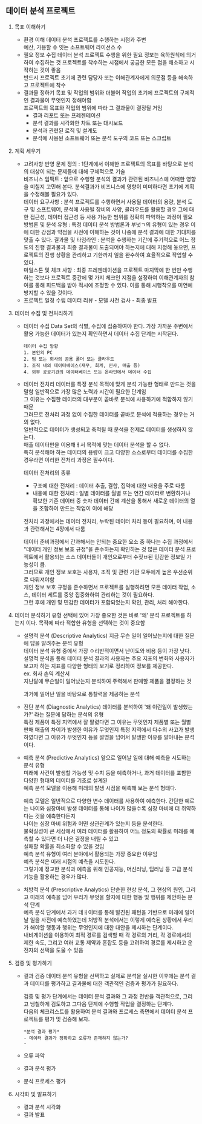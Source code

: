 ## 데이터 분석 프로젝트

1. 목표 이해하기
    - 환경 이해
        데이터 분석 프로젝트를 수행하는 시점과 주변  
        예산, 가용할 수 잇는 소프트웨어 라이선스 수  
    - 필요 정보 수집
        데이터 분석 프로젝트 수행을 위한 필요 정보는 육하원칙에 의거하여 수집하는 것
        프로젝트를 착수하는 시점에서 궁금한 모든 점을 해소하고 시작하는 것이 좋음  
        반드시 프로젝트 초기에 관련 담당자 또는 이해관계자에게 의문점 등을 해속하고 프로젝트에 착수  
    - 결과물 정하기
        목표 및 작업의 범위와 더불어 작업의 초기에 프로젝트의 구체적인 결과물이 무엇인지 정해야함  
        프로젝트의 목표와 작업의 범위에 따라 그 결과물이 결정될 거임  
        - 결과 리포트 또는 프레젠테이션
        - 분석 결과를 시각화한 차트 또는 대시보드
        - 분석과 관련된 로직 및 설계도
        - 분석에 사용된 소프트웨어 또는 분석 도구의 코드 또는 스크립트
2. 계획 세우기
    - 고려사항 반영
        문제 정의 : 1단계에서 이해한 프로젝트의 목표를 바탕으로 분석의 대상이 되는 문제들에 대해 구체적으로 기술  
        비즈니스 임팩트 : 앞으로 수행할 분석의 결과가 관련된 비즈니스에 어떠한 영향을 미칠지 고민해 본다. 분석결과가 비즈니스에 영향이 미미하다면 초기에 계획을 수정해볼 필요가 있다.  
        데이터 요구사항 : 분석 프로젝트를 수행하면서 사용될 데이터의 용량, 분석 도구 및 소프트웨어, 분석에 사용될 장비의 사양, 클라우드를 활용할 경우 그에 대한 접근성, 데이터 접근성 등 사용 가능한 범위를 정확히 파악하는 과정이 필요  
        방법론 및 분석 유형 : 특정 데이터 분석 방법론과 부넛ㄱ의 유형이 있는 경우 이에 대한 강점과 약점을 사전에 이해하는 것이 나중에 분석 결과에 대한 기대치를 맞출 수 있다.
        결과물 및 타임라인 : 분석을 수행하는 기간에 주기적으로 어느 정도의 진행 결과물과 최종 결과물이 도출되어야 하는지에 대해 지정해 놓으면, 프로젝트의 진행 상황을 관리하고 기한까지 일을 완수하여 효율적으로 작업할 수 있다.  
        마일스톤 및 체크 사항 : 최종 프레젠테이션을 프로젝트 마지막에 한 번만 수행하는 것보다 프로젝트 중간에 몇 가지 체크인 지점을 설정하여 이해관계자의 참여를 통해 피드백을 받아 적시에 조정할 수 있다. 이를 통해 시행착오를 미연에 방지할 수 있을 것이다.  
    - 프로젝트 일정 수립
        데이터 리뷰 - 모델 사전 검사 - 최종 발표
3. 데이터 수집 및 전처리하기
    - 데이터 수집
        Data Set의 식별, 수집에 집중하여야 한다. 가장 가까운 주변에서 활용 가능한 데이터가 있는지 확인하면서 데이터 수집 단계는 시작된다.  
        ```
        데이터 수집 방향
        1. 본인의 PC
        2. 팀 또는 회사의 공용 폴더 또는 클라우드
        3. 조직 내의 데이터베이스(재무, 회계, 인사, 매출 등)
        4. 외부 공공기관의 데이터베이스 또는 온라인에서 데이터 수집
        ```
    - 데이터 전처리
        데이터를 특정 분석 목적에 맞게 분석 가능한 형태로 만드는 것을 말함
        일반적으로 가장 많은 노력과 시간이 필요한 단계임  
        그 이유는 수집한 데이터의 대부분이 곧바로 분석에 사용하기에 적합하지 않기 때문  
        그러므로 전처리 과정 없이 수집한 데이터를 곧바로 분석에 적용하는 경우는 거의 없다.  
        일반적으로 데이터가 생성되고 축적될 때 분석을 전제로 데이터를 생성하지 않는다.  
        매출 데이터만을 이용해ㅐ서 목적에 맞는 데이터 분석을 할 수 없다.  
        특히 분석해야 하는 데이터의 용량이 크고 다양한 소스로부터 데이터를 수집한 경우라면 이러한 전처리 과정은 필수이다.   

        데이터 전처리의 종류
        - 구조에 대한 전처리 : 데이터 추출, 결합, 집약에 대한 내용을 주로 다룸
        - 내용에 대한 전처리 : 일별 데이터를 월별 또는 연간 데이터로 변환하거나 확보한 기존 데이터 중 숫자 데이터 간에 계산을 통해서 새로운 데이터의 열을 조합하여 만드는 작업이 이에 해당

        전처리 과정에서는 데이터 전처리, 누락된 데이터 처리 등이 필요하며, 이 내용과 관련해서는 4장에서 다룸

        데이터 준비과정에서 간과해서는 안되는 중요한 요소 중 하나는 수집 과정에서 "데이터 개인 정보 보호 규정"을 준수하는지 확인하는 것
        많은 데이터 분석 프로젝트에서 활용되는 소스 데이터들이 개인으로부터 수짖ㅂ된 민감한 정보일 가능성이 큼.  
        그러므로 개인 정보 보호는 사용자, 조직 및 관련 기관 모두에게 높은 우선순위로 다뤄져야함  
        개인 정보 보호 규정을 준수하면서 프로젝트를 실행하려면 모든 데이터 작업, 소스, 데이터 세트를 중앙 집중화하여 관리하는 것이 필요하다.  
        그런 후에 개인 및 민감한 데이터가 포함되었는지 확인, 관리, 처리 해야한다.  


4. 데이터 분석하기
    유형 선택에 있어 가장 중요한 것은 바로 '왜' 분석 프로젝트를 하는지 이다.
    목적에 따라 적합한 유형을 선택하는 것이 중요함  

    - 설명적 분석 (Descriptive Analytics)
        지금 무슨 일이 일어났는지에 대한 질문에 답을 알려주는 분석 유형  
        데이터 분석 유형 중에서 가장 ㅇ리반적이면서 난이도와 비용 등이 가장 낮다.  
        설명적 분석을 통해 데이터 분석 결과의 사용자는 주요 지표의 변화와 사용자가 보고자 하는 지표를 다양한 형태의 보기로 정리하여 정보를 제공한다.  
        ex. 회사 손익 계산서  
        지난달에 무슨일이 일어났는지 분석하여 주력해서 판매할 제품을 결정하는 것  
        
        과거에 일어난 일을 바탕으로 통찰력을 제공하는 분석
    - 진단 분석 (Diagnostic Analytics)
        데이터를 분석하여 '왜 이런일이 발생했는가?' 라는 질문에 답하는 분석의 유형  
        특정 제품이 특정 지역에서 잘 팔렸다면 그 이유는 무엇인지
        제품별 또는 월별 판매 매출의 차이가 발생한 이유가 무엇인지
        특정 지역에서 다수의 사고가 발생하였다면 그 이유가 무엇인지
        등을 설명을 넘어서 발생한 이유를 알아내는 분석이다.
    - 예측 분석 (Predictive Analytics)
        앞으로 일어날 일에 대해 예측을 시도하는 분석 유형  
        미래에 사건이 발생할 가능성 및 수치 등을 예측하거나, 과거 데이터를 포함한 다양한 형태의 데이터를 기초로 설계된  
        예측 분석 모델을 이용해 미래의 발생 시점을 예측해 보는 분석 형태다.  

        예측 모델은 일반적으로 다양한 변수 데이터를 사용하여 예측한다. 
        간단한 예로는 나이와 심장마비 발생 데이터를 통해 나이가 많을수록 심장 마비에 더 취약하다는 것을 예측한다든지  
        나이는 심장 마비 위험과 어떤 상관관계가 있는지 등을 분석한다.  
        불확실성이 큰 세상에서 여러 데이터를 활용하여 어느 정도의 확률로 미래를 예측할 수 있다면 더 나은 결정을 내릴 수 있고  
        실패할 확률을 최소화할 수 있을 것임  
        예측 분석 유형이 여러 분야에서 활용되는 가장 중요한 이유임  
        예측 분석은 미래 시점의 예측을 시도한다.  
        그렇기에 정교한 분석과 예측을 위해 인공지능, 머신러닝, 딥러닝 등 고급 분석 기능을 활용하는 경우가 많다.  
    - 처방적 분석 (Prescriptive Analytics)
        단순한 현상 분석, 그 현상의 원인, 그리고 미래의 예측을 넘어 우리가 무엇을 할지에 대한 행동 및 행위를 제안하는 분석 단계  
        예측 분석 단계에서 과거 데ㅐ이터를 통해 발견된 패턴을 기반으로 미래에 일어날 일을 사전에 예측하였는데 처방적 분석에서는 이렇게 예측된 
        상황에서 우리가 해야할 행동과 행위는 무엇인지에 대한 대안을 제시하는 단계이다.  
        내비게이션을 이용하여 최적 경로를 검색할 때 각 경로의 거리, 각 경로에서의 제한 속도, 그리고 여러 교통 제약과 혼잡도 등을 고려하여 경로를 제시하고 운전자의 선택을 도울 수 있음  
5. 검증 및 평가하기
    - 결과 검증 
        데이터 분석 유형을 선택하고 실제로 분석을 실시한 이후에는 분석 결과 데이터를 평가하고 결과물에 대한 객관적인 검증과 평가가 필요하다.  

        검증 및 평가 단계에서는 데이터 분석 결과와 그 과정 전반을 객관적으로, 그리고 냉철하게 검토하고 그다음 단계에 수행할 작업을 결정하는 단계다.  
        다음의 체크리스트를 활용하여 분석 결과와 프로세스 측면에서 데이터 분석 프로젝트를 평가 및 검증해 보자.  
        ```
        *분석 결과 평가*
        - 데이터 결과가 정확하고 오류가 존재하지 않는가?
        - 
        ```

    - 오류 파악
    - 결과 분석 평가
    - 분석 프로세스 평가
6. 시각화 및 발표하기
    - 결과 분석 시각화
    - 결과 발표